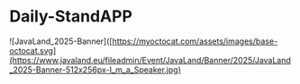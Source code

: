 # Daily-StandAPP

![JavaLand_2025-Banner]([https://myoctocat.com/assets/images/base-octocat.svg](https://www.javaland.eu/fileadmin/Event/JavaLand/Banner/2025/JavaLand_2025-Banner-512x256px-I_m_a_Speaker.jpg)
